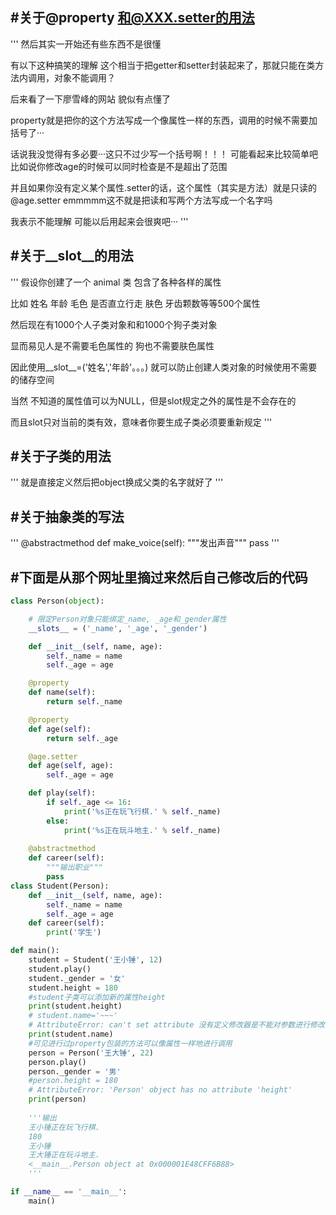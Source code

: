 
#关于@property 和@XXX.setter的用法
----------------------------------------------
'''
然后其实一开始还有些东西不是很懂

有以下这种搞笑的理解
这个相当于把getter和setter封装起来了，那就只能在类方法内调用，对象不能调用？

后来看了一下廖雪峰的网站
貌似有点懂了

property就是把你的这个方法写成一个像属性一样的东西，调用的时候不需要加括号了···

话说我没觉得有多必要···这只不过少写一个括号啊！！！
 可能看起来比较简单吧
比如说你修改age的时候可以同时检查是不是超出了范围

并且如果你没有定义某个属性.setter的话，这个属性（其实是方法）就是只读的
@age.setter
emmmmm这不就是把读和写两个方法写成一个名字吗

我表示不能理解
可能以后用起来会很爽吧···
'''


#关于__slot__的用法
-------------------------------------------------------
'''
假设你创建了一个 animal 类
包含了各种各样的属性

比如 姓名 年龄 毛色 是否直立行走 肤色 牙齿颗数等等500个属性

然后现在有1000个人子类对象和和1000个狗子类对象

显而易见人是不需要毛色属性的
狗也不需要肤色属性

因此使用__slot__=('姓名','年龄'。。。)
就可以防止创建人类对象的时候使用不需要的储存空间

当然 不知道的属性值可以为NULL，但是slot规定之外的属性是不会存在的

而且slot只对当前的类有效，意味者你要生成子类必须要重新规定
'''

#关于子类的用法
------------------------------------------------
'''
就是直接定义然后把object换成父类的名字就好了
'''


#关于抽象类的写法
------------------------------------------------
'''
@abstractmethod
    def make_voice(self):
        """发出声音"""
        pass
'''

#下面是从那个网址里摘过来然后自己修改后的代码
------------------------------------------------------
```python
class Person(object):

    # 限定Person对象只能绑定_name, _age和_gender属性
    __slots__ = ('_name', '_age', '_gender')

    def __init__(self, name, age):
        self._name = name
        self._age = age

    @property
    def name(self):
        return self._name

    @property
    def age(self):
        return self._age

    @age.setter
    def age(self, age):
        self._age = age

    def play(self):
        if self._age <= 16:
            print('%s正在玩飞行棋.' % self._name)
        else:
            print('%s正在玩斗地主.' % self._name)
            
    @abstractmethod
    def career(self):
        """输出职业"""
        pass
class Student(Person):
    def __init__(self, name, age):
        self._name = name
        self._age = age
    def career(self):
        print('学生')

def main():
    student = Student('王小锤', 12)
    student.play()
    student._gender = '女'
    student.height = 180
    #student子类可以添加新的属性height
    print(student.height)
    # student.name='~~~'
    # AttributeError: can't set attribute 没有定义修改器是不能对参数进行修改的
    print(student.name)
    #可见进行过property包装的方法可以像属性一样地进行调用
    person = Person('王大锤', 22)
    person.play()
    person._gender = '男'
    #person.height = 180
    # AttributeError: 'Person' object has no attribute 'height'
    print(person)
    
    '''输出
    王小锤正在玩飞行棋.
    180
    王小锤
    王大锤正在玩斗地主.
    <__main__.Person object at 0x000001E48CFF6B88>
    '''

if __name__ == '__main__':
    main()
```

